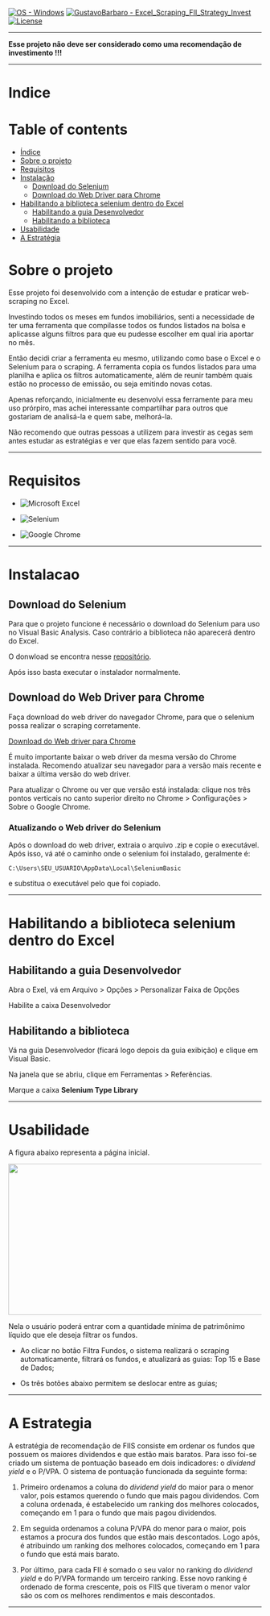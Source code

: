 [![OS - Windows](https://img.shields.io/badge/OS-Windows-blue?logo=windows&logoColor=white)](https://www.microsoft.com/ "Go to Microsoft homepage")  [![GustavoBarbaro - Excel_Scraping_FII_Strategy_Invest](https://img.shields.io/static/v1?label=GustavoBarbaro&message=Excel_Scraping_FII_Strategy_Invest&color=gree&logo=github)](https://github.com/GustavoBarbaro/Excel_Scraping_FII_Strategy_Invest "Go to GitHub repo") [![License](https://img.shields.io/badge/License-MIT-yellow)](#license)

---

**Esse projeto não deve ser considerado como uma recomendação de investimento !!!**

---

# Indice

# Table of contents

- [Índice](#indice)
- [Sobre o projeto](#sobre-o-projeto)
- [Requisitos](#requisitos)
- [Instalação](#instalacao)
  - [Download do Selenium](#download-do-selenium)
  - [Download do Web Driver para Chrome](#download-do-web-driver-para-chrome)
- [Habilitando a biblioteca selenium dentro do Excel](#habilitando-a-biblioteca-selenium-dentro-do-excel)
  - [Habilitando a guia Desenvolvedor](#habilitando-a-guia-desenvolvedor)
  - [Habilitando a biblioteca](#habilitando-a-biblioteca)
- [Usabilidade](#usabilidade)
- [A Estratégia](#a-estrategia)


# Sobre o projeto

Esse projeto foi desenvolvido com a intenção de estudar e praticar web-scraping no Excel.

Investindo todos os meses em fundos imobiliários, senti a necessidade de ter uma ferramenta que compilasse todos os fundos listados na bolsa e aplicasse alguns filtros para que eu pudesse escolher em qual iria aportar no mês.

Então decidi criar a ferramenta eu mesmo, utilizando como base o Excel e o Selenium para o scraping. A ferramenta copia os fundos listados para uma planilha e aplica os filtros automaticamente, além de reunir também quais estão no processo de emissão, ou seja emitindo novas cotas.

Apenas reforçando, inicialmente eu desenvolvi essa ferramente para meu uso prórpiro, mas achei interessante compartilhar para outros que gostariam de analisá-la e quem sabe, melhorá-la.

Não recomendo que outras pessoas a utilizem para investir as cegas sem antes estudar as estratégias e ver que elas fazem sentido para você.



---


# Requisitos

* ![Microsoft Excel](https://img.shields.io/badge/Microsoft_Excel-217346?style=for-the-badge&logo=microsoft-excel&logoColor=white)

* ![Selenium](https://img.shields.io/badge/-selenium-%43B02A?style=for-the-badge&logo=selenium&logoColor=white)

* ![Google Chrome](https://img.shields.io/badge/Google%20Chrome-4285F4?style=for-the-badge&logo=GoogleChrome&logoColor=white)



---


# Instalacao

## Download do Selenium

Para que o projeto funcione é necessário o download do Selenium para uso no Visual Basic Analysis. Caso contrário a biblioteca não aparecerá dentro do Excel.

O donwload se encontra nesse [repositório](https://github.com/florentbr/SeleniumBasic/releases/tag/v2.0.9.0).

Após isso basta executar o instalador normalmente.

## Download do Web Driver para Chrome

Faça download do web driver do navegador Chrome, para que o selenium possa realizar o scraping corretamente.

[Download do Web driver para Chrome](https://sites.google.com/chromium.org/driver/)

É muito importante baixar o web driver da mesma versão do Chrome instalada. Recomendo atualizar seu navegador para a versão mais recente e baixar a última versão do web driver.

Para atualizar o Chrome ou ver que versão está instalada: clique nos três pontos verticais no canto superior direito no Chrome > Configurações > Sobre o Google Chrome.

### Atualizando o Web driver do Selenium

Após o download do web driver, extraia o arquivo .zip e copie o executável. Após isso, vá até o caminho onde o selenium foi instalado, geralmente é:

```
C:\Users\SEU_USUARIO\AppData\Local\SeleniumBasic
```

e substitua o executável pelo que foi copiado.



---


# Habilitando a biblioteca selenium dentro do Excel

## Habilitando a guia Desenvolvedor

Abra o Exel, vá em Arquivo > Opções > Personalizar Faixa de Opções

Habilite a caixa Desenvolvedor

## Habilitando a biblioteca

Vá na guia Desenvolvedor (ficará logo depois da guia exibição) e clique em Visual Basic.

Na janela que se abriu, clique em Ferramentas > Referências.

Marque a caixa **Selenium Type Library**



---


# Usabilidade

A figura abaixo representa a página inicial.

<img src="https://user-images.githubusercontent.com/48565991/184003134-7e4cc53a-849b-4b20-a50c-447b5ce10c7b.png" width="600" height="300" />

Nela o usuário poderá entrar com a quantidade mínima de patrimônimo líquido que ele deseja filtrar os fundos.

* Ao clicar no botão Filtra Fundos, o sistema realizará o scraping automaticamente, filtrará os fundos, e atualizará as guias: Top 15 e Base de Dados;

* Os três botões abaixo permitem se deslocar entre as guias;



---


# A Estrategia


A estratégia de recomendação de FIIS consiste em ordenar os fundos que possuem os maiores dividendos e que estão mais baratos. Para isso foi-se criado um sistema de pontuação baseado em dois indicadores: o *dividend yield* e o P/VPA. O sistema de pontuação funcionada da seguinte forma:

1. Primeiro ordenamos a coluna do *dividend yield* do maior para o menor valor, pois estamos querendo o fundo que mais pagou dividendos. Com a coluna ordenada, é estabelecido um ranking dos melhores colocados, começando em 1 para o fundo que mais pagou dividendos.

2. Em seguida ordenamos a coluna P/VPA do menor para o maior, pois estamos a procura dos fundos que estão mais descontados. Logo após, é atribuindo um ranking dos melhores colocados, começando em 1 para o fundo que está mais barato.

3. Por último, para cada FII é somado o seu valor no ranking do *dividend yield* e do P/VPA formando um terceiro ranking. Esse novo ranking é ordenado de forma crescente, pois os FIIS que tiveram o menor valor são os com os melhores rendimentos e mais descontados.




---


